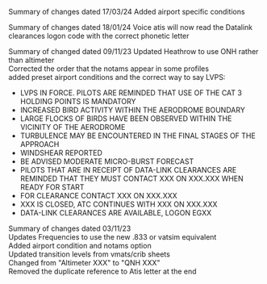 Summary of changes dated 17/03/24
Added airport specific conditions

Summary of changes dated 18/01/24
Voice atis will now read the Datalink clearances logon code with the correct phonetic letter

Summary of changed dated 09/11/23
Updated Heathrow to use ONH rather than altimeter  
Corrected the order that the notams appear in some profiles  
added preset airport conditions and the correct way to say LVPS:  
- LVPS IN FORCE. PILOTS ARE REMINDED THAT USE OF THE CAT 3 HOLDING POINTS IS MANDATORY
- INCREASED BIRD ACTIVITY WITHIN THE AERODROME BOUNDARY
- LARGE FLOCKS OF BIRDS HAVE BEEN OBSERVED WITHIN THE VICINITY OF THE AERODROME
- TURBULENCE MAY BE ENCOUNTERED IN THE FINAL STAGES OF THE APPROACH
- WINDSHEAR REPORTED
- BE ADVISED MODERATE MICRO-BURST FORECAST
- PILOTS THAT ARE IN RECEIPT OF DATA-LINK CLEARANCES ARE REMINDED THAT THEY MUST CONTACT XXX ON XXX.XXX WHEN READY FOR START
- FOR CLEARANCE CONTACT XXX ON XXX.XXX
- XXX IS CLOSED, ATC CONTINUES WITH XXX ON XXX.XXX
- DATA-LINK CLEARANCES ARE AVAILABLE, LOGON EGXX

Summary of changes dated 03/11/23  
Updates Frequencies to use the new .833 or vatsim equivalent  
Added airport condition and notams option  
Updated transition levels from vmats/crib sheets  
Changed from "Altimeter XXX" to "QNH XXX"  
Removed the duplicate reference to Atis letter at the end  


